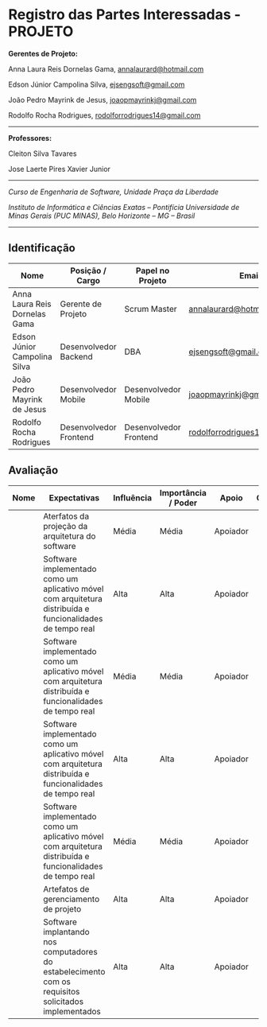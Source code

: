 # Registro das Partes Interessadas - PROJETO


**Gerentes de Projeto:**

Anna Laura Reis Dornelas Gama, annalaurard@hotmail.com

Edson Júnior Campolina Silva, ejsengsoft@gmail.com

João Pedro Mayrink de Jesus, joaopmayrinkj@gmail.com

Rodolfo Rocha Rodrigues, rodolforrodrigues14@gmail.com

---

**Professores:**

Cleiton Silva Tavares

Jose Laerte Pires Xavier Junior

---

_Curso de Engenharia de Software, Unidade Praça da Liberdade_

_Instituto de Informática e Ciências Exatas – Pontifícia Universidade de Minas Gerais (PUC MINAS), Belo Horizonte – MG – Brasil_

---

## Identificação

| Nome | Posição / Cargo | Papel no Projeto | Email | Telefone
| --- | --- | --- | --- | --- |
|  Anna Laura Reis Dornelas Gama  | Gerente de Projeto  | Scrum Master |  annalaurard@hotmail.com  | (31) 9 9292-6603
|  Edson Júnior Campolina Silva  | Desenvolvedor Backend  | DBA |  ejsengsoft@gmail.com | (31) 9 8791-2780
|  João Pedro Mayrink de Jesus  | Desenvolvedor Mobile  |  Desenvolvedor Mobile |  joaopmayrinkj@gmail.com  | (31) 9 8912-3666
|  Rodolfo Rocha Rodrigues  | Desenvolvedor Frontend  | Desenvolvedor Frontend  |  rodolforrodrigues14@gmail.com  | (31) 9 8916-8846

## Avaliação

| Nome | Expectativas | Influência | Importância / Poder | Apoio | Observações |
| --- | --- | --- | --- | --- | --- |
|   | Aterfatos da projeção da arquitetura do software | Média | Média | Apoiador |
|   | Software implementado como um aplicativo móvel com arquitetura distribuída e funcionalidades de tempo real | Alta | Alta | Apoiador |
|   | Software implementado como um aplicativo móvel com arquitetura distribuída e funcionalidades de tempo real | Média | Média | Apoiador |
|   | Software implementado como um aplicativo móvel com arquitetura distribuída e funcionalidades de tempo real | Alta | Alta | Apoiador |
|   | Software implementado como um aplicativo móvel com arquitetura distribuída e funcionalidades de tempo real | Média | Média | Apoiador |
|   | Artefatos de gerenciamento de projeto | Alta | Alta | Apoiador |
|   | Software implantando nos computadores do estabelecimento com os requisitos solicitados implementados | Alta | Alta | Apoiador |
